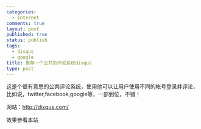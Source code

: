 ```yaml
--- 
categories: 
  - internet
comments: true
layout: post
published: true
status: publish
tags: 
  - disqus
  - google
title: 推荐一个公共的评论系统disqus
type: post
---
```

这是个很有意思的公共评论系统，使用他可以让用户使用不同的帐号登录并评论，比如说，twitter,facebook,google等，一部到位，不错！

网站：http://disqus.com/

效果参看本站
